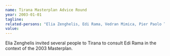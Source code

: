 ```yaml
---
name: Tirana Masterplan Advice Round
year: 2003-01-01
tagline:
related-persons: "Elia Zenghelis, Edi Rama, Vedran Mimica, Pier Paolo Tamburelli"
value:
---
```

Elia Zenghelis invited several people to Tirana to consult Edi Rama in the context of the 2003 Masterplan.
